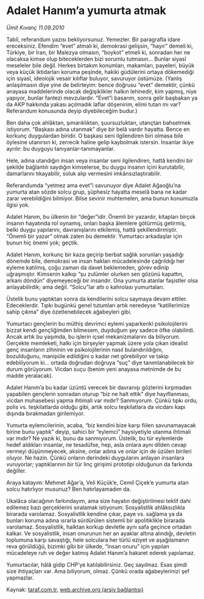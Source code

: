 # Adalet Hanım’a yumurta atmak

*Ümit Kıvanç 11.09.2010*

<div class="yazi"><p>Tabiî, referandum yazısı bekliyorsunuz. Yemezler. Bir paragrafla idare ereceksiniz. Efendim “evet” atmalı ki, demokrasi gelişsin, “hayır” demeli ki, Türkiye, bir İran, bir Malezya olmasın, “boykot” etmeli ki, sonradan her ne olacaksa kimse olup biteceklerden bizi sorumlu tutmasın... Bunlar siyasî meseleler bile değil. Herkes birtakım konumları, makamları, payeleri, büyük veya küçük iktidarları koruma peşinde, hakiki güdülerini ortaya dökemediği için siyasî, ideolojik vesair kılıflar buluyor, savuruyor üstümüze. (Yanlış anlaşılmasın diye yine de belirteyim: bence doğrusu “evet” demektir, çünkü anayasa maddelerinde olacak değişiklikler halkın lehinedir, kim yapmış, niye yapıyor, bunlar fantezi mevzulardır. “Evet”i basarım, sonra gelir başbakan ya da AKP hakkında yakası açılmadık laflar döşenirim, elimi tutan mı var? Referandum konusunda deyip diyebileceğim budur.)</p>
<p>Ben daha çok ahlâktan, şımarıklıktan, şuursuzluktan, utançtan bahsetmek istiyorum. “Başkası adına utanmak” diye bir belâ vardır hayatta. Bence en korkunç duygulardan biridir. O başkası seni ilgilendiren biri olmasa bile öylesine utanırsın ki, zerrecik haline gelip kaybolmak istersin. İnsanlar ikiye ayrılır: bu duyguyu tanıyanlar-tanımayanlar.</p>
<p>Hele, adına utandığın insan veya insanlar seni ilgilendiren, hattâ kendini bir şekilde bağlantılı saydığın kimselerse, bu duygu insanın içini kurutabilir, damarlarını tıkayabilir, soluk alıp vermesini imkânsızlaştırabilir.</p>
<p>Referandumda “yetmez ama evet”i savunuyor diye Adalet Ağaoğlu’na yumurta atan sözde solcu grup, şüphesiz hayatta meselâ bana ne kadar zarar verebildiğini bilmiyor. Bilse sevinir muhtemelen, ama bunun konumuzla ilgisi yok.</p>
<p>Adalet Hanım, bu ülkenin bir “değer”idir. Önemli bir yazardır, kitapları birçok insanın hayatında rol oynamış, onları başka âlemlere götürmüş getirmiş, belki duygu yapılarını, davranışlarını etkilemiş, hattâ şekillendirmiştir. “Önemli bir yazar” olmak zaten bu demektir. Yumurtacı arkadaşlar için bunun hiç önemi yok; geçtik.</p>
<p>Adalet Hanım, korkunç bir kaza geçirip berbat sağlık sorunları yaşadığı dönemde bile, demokrasi ve insan hakları mücadelesinde çağrıldığı her eyleme katılmış, çoğu zaman da davet beklemeden, görev edinip uğraşmıştır. Kimsenin kalkıp “şu zulümler olurken sen gözünü kapattın, arkanı döndün” diyemeyeceği bir insandır. Ona yumurta atanlar faşistler olsa anlayabilirdik; ama değil. “Solcu”lar attı o kahrolası yumurtaları.</p>
<p>Üstelik bunu yaptıktan sonra da kendilerini solcu saymaya devam ettiler. Edeceklerdir. Tıpkı bugünkü genel tutumları artık neredeyse “katillerimize sahip çıkma” diye özetlenebilecek ağabeyleri gibi.</p>
<p>Yumurtacı gençlerin bu müthiş devrimci eylemi yaparkenki psikolojilerini bizzat kendi gençliğimden bilmesem, duyduğum şey sadece öfke olabilirdi. Ancak artık bu yaşımda, bu işlerin içsel mekanizmalarını da biliyorum. Gerçekte memleketi, halkı için birşeyler yapmak üzere yola çıkan idealist genç insanların zihninin ve psikolojilerinin nasıl bulandırıldığını, bozulduğunu, manipüle edildiğini o kadar net görebiliyor ve takip edebiliyorum ki... ortada doğrudan doğruya “suç” diye tanımlanabilecek bir durum görüyorum. Vicdan suçu (benim yeni anayasa metnimde de bu madde yeralacak).</p>
<p>Adalet Hanım’a bu kadar üzüntü verecek bir davranışı gözlerini kırpmadan yapabilen gençlerin sonradan oturup “biz ne halt ettik” diye hayıflanması, vicdan muhasebesi yapma ihtimali var mıdır? Sanmıyorum. Çünkü tıpkı ordu, polis vs. teşkilatlarda olduğu gibi, artık solcu teşkilatlara da vicdanı kapı dışında bırakmadan girilemiyor.</p>
<p>Yumurta eylemcilerinin, acaba, “biz kendini bize karşı fiilen savunamayacak birine bunu yaptık” deyip, sahici bir “eylemci” haysiyetiyle utanma ihtimali var mıdır? Ne yazık ki, bunu da sanmıyorum. Üstelik, bu tür eylemlerde hedef aldıkları insanlar, ne tesadüfse, hep, asla onlara aynı dilden cevap vermeyi düşünmeyecek, aksine, onlar adına ve onlar için de üzülen birileri oluyor. Ne hazin. Çünkü onların derindeki duygularını anlayan insanlara vuruyorlar; yaptıklarının bir tür linç girişimi prototipi olduğunun da farkında değiller.</p>
<p>Araya katayım: Mehmet Ağar’a, Veli Küçük’e, Cemil Çiçek’e yumurta atan solcu hatırlıyor musunuz? Ben hatırlayamadım da.</p>
<p>Ukalâca olacağının farkındayım, ama size hayatın değiştirilmesi teklif dahi edilemez bazı gerçeklerini sıralamak istiyorum: Sosyalistlik ahlâksızlıkla birarada varolamaz. Sosyalistlik kendine çıkar, paye vs. sağlama ya da bunları koruma adına ısrarla sürdürülen sistemli bir apolitiklikle birarada varolamaz. Sosyalistlik, halktan korkup devletle aynı safa geçince ortadan kalkar. Ve sosyalistlik, insan onurunun her an ayaklar altına alındığı, devletin toplumuna karşı savaştığı, hele solculara her türlü eziyet ve aşağılamanın reva görüldüğü, bizimki gibi bir ülkede, “insan onuru” için yapılan mücadeleye ruh ve değer katmış Adalet Hanım’a hakaret ederek yapılamaz.</p>
<p>Yumurtacılar, hâlâ gidip CHP’ye katılabilirsiniz. Geç sayılmaz. Esas şimdi size ihtiyaçları var. Ama biliyorum, olmaz. Çünkü orada ağabeylerinizi şef yapmazlar.</p></div>

Kaynak: [taraf.com.tr](http://www.taraf.com.tr:80/umit-kivanc/makale-adalet-hanim-a-yumurta-atmak.htm), [web.archive.org (arşiv bağlantısı)](http://web.archive.org/web/20100913050629/http://www.taraf.com.tr:80/umit-kivanc/makale-adalet-hanim-a-yumurta-atmak.htm)
